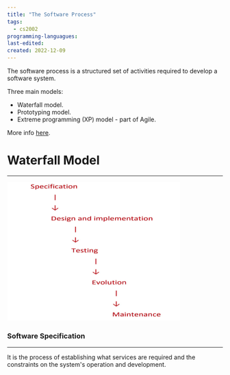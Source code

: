 ```yaml
---
title: "The Software Process"
tags:
  - cs2002
programming-languagues:
last-edited:
created: 2022-12-09
---
```

The software process is a structured set of activities required to develop a software system.

Three main models:
- Waterfall model.
- Prototyping model.
- Extreme programming (XP) model - part of Agile.

More info [here](notes/university/user-centred-design.md).

# Waterfall Model
---
![|350](notes/images/Screenshot%202022-12-14%20at%2011.27.13.png)

### Software Specification
---
It is the process of establishing what services are required and the constraints on the system's operation and development.

